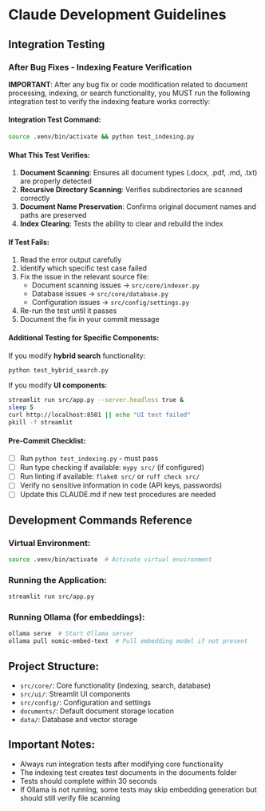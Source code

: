 # Claude Development Guidelines

## Integration Testing

### After Bug Fixes - Indexing Feature Verification

**IMPORTANT**: After any bug fix or code modification related to document processing, indexing, or search functionality, you MUST run the following integration test to verify the indexing feature works correctly:

#### Integration Test Command:
```bash
source .venv/bin/activate && python test_indexing.py
```

#### What This Test Verifies:
1. **Document Scanning**: Ensures all document types (.docx, .pdf, .md, .txt) are properly detected
2. **Recursive Directory Scanning**: Verifies subdirectories are scanned correctly
3. **Document Name Preservation**: Confirms original document names and paths are preserved
4. **Index Clearing**: Tests the ability to clear and rebuild the index

#### If Test Fails:
1. Read the error output carefully
2. Identify which specific test case failed
3. Fix the issue in the relevant source file:
   - Document scanning issues → `src/core/indexer.py`
   - Database issues → `src/core/database.py`
   - Configuration issues → `src/config/settings.py`
4. Re-run the test until it passes
5. Document the fix in your commit message

#### Additional Testing for Specific Components:

If you modify **hybrid search** functionality:
```bash
python test_hybrid_search.py
```

If you modify **UI components**:
```bash
streamlit run src/app.py --server.headless true &
sleep 5
curl http://localhost:8501 || echo "UI test failed"
pkill -f streamlit
```

#### Pre-Commit Checklist:
- [ ] Run `python test_indexing.py` - must pass
- [ ] Run type checking if available: `mypy src/` (if configured)
- [ ] Run linting if available: `flake8 src/` or `ruff check src/`
- [ ] Verify no sensitive information in code (API keys, passwords)
- [ ] Update this CLAUDE.md if new test procedures are needed

## Development Commands Reference

### Virtual Environment:
```bash
source .venv/bin/activate  # Activate virtual environment
```

### Running the Application:
```bash
streamlit run src/app.py
```

### Running Ollama (for embeddings):
```bash
ollama serve  # Start Ollama server
ollama pull nomic-embed-text  # Pull embedding model if not present
```

## Project Structure:
- `src/core/`: Core functionality (indexing, search, database)
- `src/ui/`: Streamlit UI components
- `src/config/`: Configuration and settings
- `documents/`: Default document storage location
- `data/`: Database and vector storage

## Important Notes:
- Always run integration tests after modifying core functionality
- The indexing test creates test documents in the documents folder
- Tests should complete within 30 seconds
- If Ollama is not running, some tests may skip embedding generation but should still verify file scanning